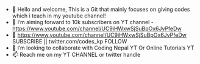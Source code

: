 - 👋 Hello and welcome, This is a Git that mainly focuses on giving codes which i teach in my youtube channel!
- 👀 I’m aiming forward to 10k subscribers on YT channel - https://www.youtube.com/channel/UC9iHWxwSjSuBpOx6JvPfeDw
- 🌱 https://www.youtube.com/channel/UC9iHWxwSjSuBpOx6JvPfeDw SUBSCRIBE || twitter.com/codes_kp FOLLOW
- 💞️ I’m looking to collaborate with Coding Nepal YT Or Online Tutorials YT
- 📫 Reach me on my YT CHANNEL or twitter handle

<!---
KP-Codes-YT/KP-Codes-YT is a ✨ special ✨ repository because its `README.md` (this file) appears on your GitHub profile.
You can click the Preview link to take a look at your changes.
--->
